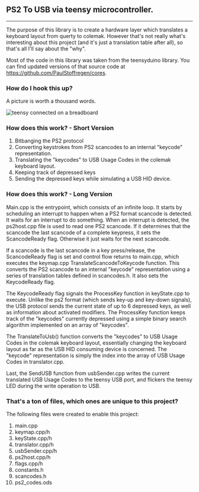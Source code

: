 
## PS2 To USB via teensy microcontroller. ##
---

The purpose of this library is to create a hardware layer which
translates a keyboard layout from querty to colemak. However that's not
really what's interesting about this project (and it's just a translation table
after all), so that's all I'll say about the "why".

Most of the code in this library was taken from the teensyduino library. You can
find updated versions of that source code at https://github.com/PaulStoffregen/cores.

### How do I hook this up? ###

A picture is worth a thousand words.

![teensy connected on a breadboard](https://github.com/rileymcdowell/ps2-to-usb/raw/master/teensy_on_breadboard.jpg "Teensy Connected on a Breadboard")


### How does this work? - Short Version ###

1. Bitbanging the PS2 protocol
2. Converting keystrokes from PS2 scancodes to an internal "keycode" representation.
3. Translating the "keycodes" to USB Usage Codes in the colemak keyboard layout.
4. Keeping track of depressed keys 
5. Sending the depressed keys while simulating a USB HID device.

### How does this work? - Long Version ###

Main.cpp is the entrypoint, which consists of an infinite loop. It starts by scheduling an 
interrupt to happen when a PS2 format scancode is detected. It waits for an interrupt to do
something. When an interrupt is detected, the ps2host.cpp file is used to read one PS2 scancode. 
If it determines that the scancode the last scancode of a complete keypress, it sets the 
ScancodeReady flag. Otherwise it just waits for the next scancode.

If a scancode is the last scancode in a key press/release, the ScancodeReady flag is set and control 
flow returns to main.cpp, which executes the keymap.cpp TranslateScancodeToKeycode function. 
This converts the PS2 scancode to an internal "keycode" representation using a series of translation tables
defined in scancodes.h. It also sets the KeycodeReady flag. 

The KeycodeReady flag signals the ProcessKey function in keyState.cpp to execute. Unlike the 
ps2 format (which sends key-up and key-down signals), the USB protocol sends the current 
state of up to 6 depressed keys, as well as information about activated modifiers. The ProcessKey function 
keeps track of the "keycodes" currently depressed using a simple binary search algorithm 
implemented on an array of "keycodes".

The TranslateToUsb() function converts the "keycodes" to USB Usage Codes in the colemak keyboard layout,
essentially changing the keyboard layout as far as the USB HID consuming device is concerned.
The "keycode" representation is simply the index into the array of USB Usage Codes in translator.cpp.
 
Last, the SendUSB function from usbSender.cpp writes the current translated USB Usage Codes to the
teensy USB port, and flickers the teensy LED during the write operation to USB.

### That's a ton of files, which ones are unique to this project?

The following files were created to enable this project:

1. main.cpp
2. keymap.cpp/h
3. keyState.cpp/h
4. translator.cpp/h
5. usbSender.cpp/h
6. ps2host.cpp/h
7. flags.cpp/h
8. constants.h
9. scancodes.h
10. ps2\_codes.ods


